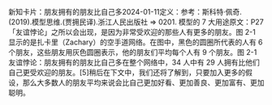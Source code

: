 

新知卡片：朋友拥有的朋友比自己多2024-01-11定义：参考：斯科特·佩奇.(2019).模型思维.(贾拥民译).浙江人民出版社 => 0201. 模型的 7 大用途原文：P27「友谊悖论」之所以会出现，是因为非常受欢迎的那些人有更多的朋友。图 2-1 显示的是扎卡里（Zachary）的空手道网络。在图中，黑色的圆圈所代表的人有 6 个朋友，这些朋友用灰色圆圈表示，他的朋友们平均每个人有 9 个朋友。图 2-1　友谊悖论：朋友拥有的朋友比自己多在整个网络中，34 人中有 29 人拥有比他们自己更受欢迎的朋友。[5]稍后在下文中，我们还将了解到，只要加入更多的假设，那么大多数人的朋友平均来说会比自己更加好看、更加善良、更加富有、更加聪明。